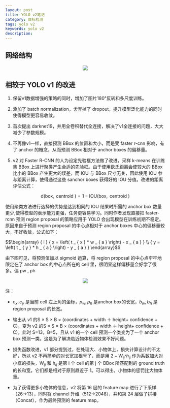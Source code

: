 ```yaml
---
layout: post
title: YOLO v2笔记
category: 目标检测
tags: yolo v2
keywords: yolo v2
description:
---
```


## 网络结构

<center>

<img src="https://raw.githubusercontent.com/chiemon/chiemon.github.io/master/img/YOLO/v2-1.png">

</center>

## 相较于 YOLO v1 的改进

1. 保留v1数据增强的策略的同时，增加了图片180°反转和多尺度训练。

2. 添加了 batch normalization，舍弃掉了 dropout，提升模型泛化能力的同时使得模型更容易收敛。

3. 首次提出 darknet19，并用全卷积替代全连接，解决了v1全连接的问题，大大减少了参数规模。

4. 不再像v1一样，直接预测 BBox 的位置和大小，而是受 faster r-cnn 影响，有了 anchor 的概念，从而预测 BBox 相对于 anchor boxes 的偏移量。

5. v2 对 Faster R-CNN 的人为设定先验框方法做了改进，采样 k-means 在训练集 BBox 上进行聚类产生合适的先验框。由于使用欧氏距离会使较大的 BBox 比小的 BBox 产生更大的误差，而 IOU 与 BBox 尺寸无关，因此使用 IOU 参与距离计算，使得通过这些 sanchor boxes 获得好的 IOU 分值。改进的距离评估公式：  

$$\mathrm { d } ( \mathrm { box } , \text { centroid } ) = 1 - \mathrm { IOU } ( \mathrm { box } , \text { centroid } )$$

使用聚类方法进行选择的优势是达到相同的 IOU 结果时所需的 anchor box 数量更少,使得模型的表示能力更强，任务更容易学习。同时作者发现直接把 faster-rcnn 预测 region proposal 的策略应用于 YOLO 会出现模型在训练初期不稳定。原因来自于预测 region proposal 的中心点相对于 anchor boxes 中心的偏移量较大，不好收敛，公式如下：

<div>
$$\begin{array} { l } { x = \left( t _ { x } * w _ { a } \right) - x _ { a } } \\ { y = \left( t _ { y } * h _ { a } \right) - y _ { a } } \end{array}$$
</div>

由下图可见，将预测值加以 sigmoid 运算，将 region proposal 的中心点牢牢地限定在了 anchor box 的中心点所在的 cell 里，很明显这样偏移量会好学了很多。偏 pw , ph 

<center>

<img src="https://raw.githubusercontent.com/chiemon/chiemon.github.io/master/img/YOLO/v2-2.png">

</center>

注：

- $c _ { x } , c _ { y }$ 是当前 cell 左上角的坐标，$p _ { w } , p _ { h }$ 是anchor box的长宽，$b _ { w } , b _ { h }$  是 region proposal 的长宽。

- 输出从 v1 的S × S × B × (coordinates + width ＋ height+ confidence + C)，变为 v2 的S × S × B × (coordinates + width ＋ height+ confidence + C)。此时 S=13，B=5，且从 v1 的一个 cell 预测一个类变为了一个 anchor box 预测一类。这是为了解决临近物体检测效果不好问题。

- 损失函数改进，v1 部分提到过，在处理大、小物体上，损失计算设计的不太好，所以 v2 不再简单的对长宽加根号了，而是用 $2 - \mathrm { W } _ { i j ^ { * } } h _ { i j }$ 作为系数加大对小框的损失，$\mathrm { W } _ { i j }$ 和 $\mathrm { h } _ { i j }$ 是第 i 个 cell 的第 j 个 BBox 所匹配到的 ground truth 的长和宽，它们都是相对于原则趋近于 1。可以得出，小物体的惩罚比大物体重。

- 为了获得更多小物体的信息，v2 将第 16 层的 feature map 进行了下采样（26->13），同时将 channel 升维（512->2048），并和第 24 层做了拼接（Concat），作为最终预测的 feature map。